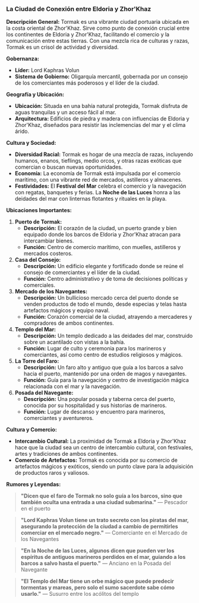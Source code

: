 ### La Ciudad de Conexión entre Eldoria y Zhor'Khaz

**Descripción General:** Tormak es una vibrante ciudad portuaria ubicada en la costa oriental de Zhor'Khaz. Sirve como punto de conexión crucial entre los continentes de Eldoria y Zhor'Khaz, facilitando el comercio y la comunicación entre estas tierras. Con una mezcla rica de culturas y razas, Tormak es un crisol de actividad y diversidad.

**Gobernanza:**

- **Líder:** Lord Kaphras Volun
- **Sistema de Gobierno:** Oligarquía mercantil, gobernada por un consejo de los comerciantes más poderosos y el líder de la ciudad.

**Geografía y Ubicación:**

- **Ubicación:** Situada en una bahía natural protegida, Tormak disfruta de aguas tranquilas y un acceso fácil al mar.
- **Arquitectura:** Edificios de piedra y madera con influencias de Eldoria y Zhor'Khaz, diseñados para resistir las inclemencias del mar y el clima árido.

**Cultura y Sociedad:**

- **Diversidad Racial:** Tormak es hogar de una mezcla de razas, incluyendo humanos, enanos, tieflings, medio orcos, y otras razas exóticas que comercian o buscan nuevas oportunidades.
- **Economía:** La economía de Tormak está impulsada por el comercio marítimo, con una vibrante red de mercados, astilleros y almacenes.
- **Festividades:** El **Festival del Mar** celebra el comercio y la navegación con regatas, banquetes y ferias. La **Noche de las Luces** honra a las deidades del mar con linternas flotantes y rituales en la playa.

**Ubicaciones Importantes:**

1. **Puerto de Tormak:**
    - **Descripción:** El corazón de la ciudad, un puerto grande y bien equipado donde los barcos de Eldoria y Zhor'Khaz atracan para intercambiar bienes.
    - **Función:** Centro de comercio marítimo, con muelles, astilleros y mercados costeros.
2. **Casa del Consejo:**
    - **Descripción:** Un edificio elegante y fortificado donde se reúne el consejo de comerciantes y el líder de la ciudad.
    - **Función:** Centro administrativo y de toma de decisiones políticas y comerciales.
3. **Mercado de los Navegantes:**
    - **Descripción:** Un bullicioso mercado cerca del puerto donde se venden productos de todo el mundo, desde especias y telas hasta artefactos mágicos y equipo naval.
    - **Función:** Corazón comercial de la ciudad, atrayendo a mercaderes y compradores de ambos continentes.
4. **Templo del Mar:**
    - **Descripción:** Un templo dedicado a las deidades del mar, construido sobre un acantilado con vistas a la bahía.
    - **Función:** Lugar de culto y ceremonia para los marineros y comerciantes, así como centro de estudios religiosos y mágicos.
5. **La Torre del Faro:**
    - **Descripción:** Un faro alto y antiguo que guía a los barcos a salvo hacia el puerto, mantenido por una orden de magos y navegantes.
    - **Función:** Guía para la navegación y centro de investigación mágica relacionada con el mar y la navegación.
6. **Posada del Navegante:**
    - **Descripción:** Una popular posada y taberna cerca del puerto, conocida por su hospitalidad y sus historias de marineros.
    - **Función:** Lugar de descanso y encuentro para marineros, comerciantes y aventureros.

**Cultura y Comercio:**

- **Intercambio Cultural:** La proximidad de Tormak a Eldoria y Zhor'Khaz hace que la ciudad sea un centro de intercambio cultural, con festivales, artes y tradiciones de ambos continentes.
- **Comercio de Artefactos:** Tormak es conocida por su comercio de artefactos mágicos y exóticos, siendo un punto clave para la adquisición de productos raros y valiosos.

**Rumores y Leyendas:**

> **"Dicen que el faro de Tormak no solo guía a los barcos, sino que también oculta una entrada a una ciudad submarina."** — Pescador en el puerto

> **"Lord Kaphras Volun tiene un trato secreto con los piratas del mar, asegurando la protección de la ciudad a cambio de permitirles comerciar en el mercado negro."** — Comerciante en el Mercado de los Navegantes

> **"En la Noche de las Luces, algunos dicen que pueden ver los espíritus de antiguos marineros perdidos en el mar, guiando a los barcos a salvo hasta el puerto."** — Anciano en la Posada del Navegante

> **"El Templo del Mar tiene un orbe mágico que puede predecir tormentas y mareas, pero solo el sumo sacerdote sabe cómo usarlo."** — Susurro entre los acólitos del templo